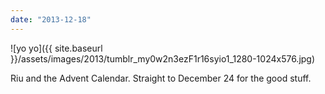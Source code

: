 ```yaml
---
date: "2013-12-18"
---
```


![yo yo]({{ site.baseurl }}/assets/images/2013/tumblr_my0w2n3ezF1r16syio1_1280-1024x576.jpg)

Riu and the Advent Calendar. Straight to December 24 for the good stuff.
